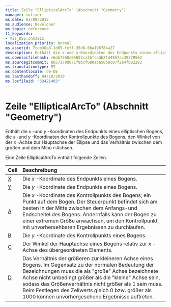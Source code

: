 ```yaml
---
title: Zeile "EllipticalArcTo" (Abschnitt "Geometry")
manager: soliver
ms.date: 03/09/2015
ms.audience: Developer
ms.topic: reference
f1_keywords:
- Vis_DSS.chm3015
localization_priority: Normal
ms.assetid: 7ceb30a8-1d05-feff-35d8-08a198784a27
description: Enthält die x-und y-Koordinaten des Endpunkts eines elliptischen Bogens, die x-und y-Koordinaten der Steuerpunkte des Bogens, den Winkel von der x-Achse zur Hauptachse der Ellipse und das Verhältnis zwischen Haupt-und Nebenachsen der Ellipse.
ms.openlocfilehash: c6db7560a05652ca3bfcadb2fd4857ac39370562
ms.sourcegitcommit: 8657170d071f9bcf680aba50b9c07f2a4fb82283
ms.translationtype: MT
ms.contentlocale: de-DE
ms.lasthandoff: 04/28/2019
ms.locfileid: "33421403"
---
```

# <a name="ellipticalarcto-row-geometry-section"></a>Zeile "EllipticalArcTo" (Abschnitt "Geometry")

Enthält die *x* -und *y* -Koordinaten des Endpunkts eines elliptischen Bogens, die *x* -und *y* -Koordinaten der Kontrollpunkte des Bogens, den Winkel von der *x* -Achse zur Hauptachse der Ellipse und das Verhältnis zwischen dem großen und dem Mino r-Achsen. 
  
Eine Zeile EllipticalArcTo enthält folgende Zellen.
  
|**Cell**|**Beschreibung**|
|:-----|:-----|
|[X](x-cell-geometry-section.md) <br/> |Die *x* -Koordinate des Endpunkts eines Bogens.  <br/> |
|[Y](y-cell-geometry-section.md) <br/> |Die *y* -Koordinate des Endpunkts eines Bogens.  <br/> |
|[A](a-cell-geometry-section.md) <br/> |Die *x* -Koordinate des Kontrollpunkts des Bogens; ein Punkt auf dem Bogen. Der Steuerpunkt befindet sich am besten in der Mitte zwischen dem Anfangs-und Endscheitel des Bogens. Andernfalls kann der Bogen zu einer extremen Größe anwachsen, um den Kontrollpunkt mit unvorhersehbaren Ergebnissen zu durchlaufen.  <br/> |
|[B](b-cell-geometry-section.md) <br/> |Die *y* -Koordinate des Kontrollpunkts eines Bogens.  <br/> |
|[C](c-cell-geometry-section.md) <br/> |Der Winkel der Hauptachse eines Bogens relativ zur *x* -Achse des übergeordneten Elements.  <br/> |
|[D](d-cell-geometry-section.md) <br/> |Das Verhältnis der größeren zur kleineren Achse eines Bogens. Im Gegensatz zu der normalen Bedeutung der Bezeichnungen muss die als "große" Achse bezeichnete Achse nicht unbedingt größer als die "kleine" Achse sein, sodass das Größenverhältnis nicht größer als 1 sein muss. Beim Festlegen des Zellwerts gleich 0 bzw. größer als 1000 können unvorhergesehene Ergebnisse auftreten.  <br/> |
   

